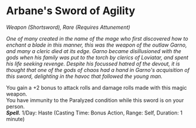 # Arbane's Sword of Agility
*Weapon (Shortsword), Rare (Requires Attunement)*

*One of many created in the name of the mage who first discovered how to enchant a blade in this manner, this was the weapon of the outlaw Garno, and many a cleric died at its edge. Garno became disillusioned with the gods when his family was put to the torch by clerics of Loviatar, and spent his life seeking revenge. Despite his focussed hatred of the devout, it is thought that one of the gods of chaos had a hand in Garno's acquisition of this sword, delighting in the havoc that followed the young man.*

You gain a +2 bonus to attack rolls and damage rolls made with this magic weapon.  
You have immunity to the Paralyzed condition while this sword is on your person.  
***Spell.*** 1/Day: Haste (Casting Time: Bonus Action, Range: Self, Duration: 1 minute)  